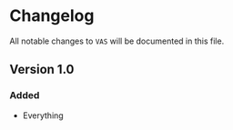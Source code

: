 # Changelog

All notable changes to `VAS` will be documented in this file.

## Version 1.0

### Added
- Everything
